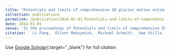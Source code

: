 ```yaml
---
title: "Potentials and limits of comprehensive 2D glacier motion estimation using satellite SAR data"
collection: publications
permalink: /publication/2014-01-01-Potentials-and-limits-of-comprehensive-2D-glacier-motion-estimation-using-satellite-SAR-data
date: 2014-01-01
venue: 'In the proceedings of Potentials and limits of comprehensive 2D glacier motion estimation using satellite SAR data'
citation: ' Li Fang,  Oliver Maksymiuk,  Michael Schmitt,  Uwe Stilla, &quot;Potentials and limits of comprehensive 2D glacier motion estimation using satellite SAR data.&quot; In the proceedings of Potentials and limits of comprehensive 2D glacier motion estimation using satellite SAR data, 2014.'
---
```

Use [Google Scholar](https://scholar.google.com/scholar?q=Potentials+and+limits+of+comprehensive+2D+glacier+motion+estimation+using+satellite+SAR+data){:target="_blank"} for full citation